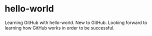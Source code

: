 # hello-world
Learning GitHub with hello-world.
New to GitHub. Looking forward to learning how GitHub works in order to be successful. 
